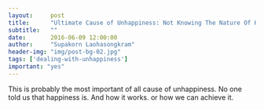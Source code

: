 ```yaml
---
layout:     post
title:      "Ultimate Cause of Unhappiness: Not Knowing The Nature Of Happiness"
subtitle:   ""
date:       2016-06-09 12:00:00
author:     "Supakorn Laohasongkram"
header-img: "img/post-bg-02.jpg"
tags: ['dealing-with-unhappiness']
important: "yes"
---
```


This is probably the most important of all cause of unhappiness. No one told us that happiness is. And how it works. or how we can achieve it.

